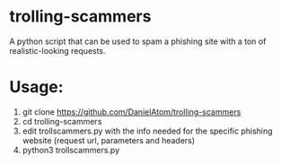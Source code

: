# trolling-scammers
A python script that can be used to spam a phishing site with a ton of realistic-looking requests.

# Usage: 
1) git clone https://github.com/DanielAtom/trolling-scammers
2) cd trolling-scammers
3) edit trollscammers.py with the info needed for the specific phishing website (request url, parameters and headers)
4) python3 trollscammers.py
